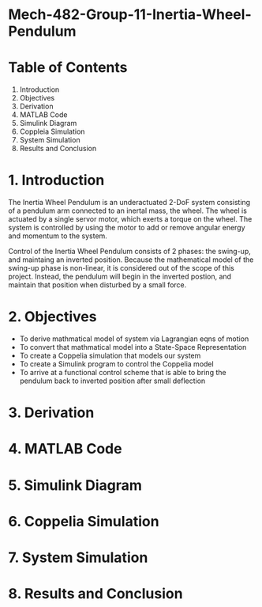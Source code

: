 # Mech-482-Group-11-Inertia-Wheel-Pendulum
# Table of Contents
1. Introduction
2. Objectives
3. Derivation
4. MATLAB Code
5. Simulink Diagram
6. Coppleia Simulation
7. System Simulation
8. Results and Conclusion

# 1. Introduction
The Inertia Wheel Pendulum is an underactuated 2-DoF system consisting of a pendulum arm connected to an inertal mass, the wheel. The wheel is actuated by a single servor motor, which exerts a torque on the wheel. The system is controlled by using the motor to add or remove angular energy and momentum to the system. 

Control of the Inertia Wheel Pendulum consists of 2 phases: the swing-up, and maintaing an inverted position. Because the mathematical model of the swing-up phase is non-linear, it is considered out of the scope of this project. Instead, the pendulum will begin in the inverted postion, and maintain that position when disturbed by a small force.

# 2. Objectives
* To derive mathmatical model of system via Lagrangian eqns of motion
* To convert that mathmatical model into a State-Space Representation
* To create a Coppelia simulation that models our system
* To create a Simulink program to control the Coppelia model
* To arrive at a functional control scheme that is able to bring the pendulum back to inverted position after small deflection

# 3. Derivation


# 4. MATLAB Code


# 5. Simulink Diagram


# 6. Coppelia Simulation


# 7. System Simulation


# 8. Results and Conclusion
